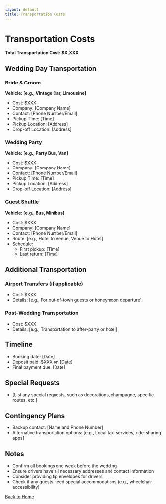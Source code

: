 ```yaml
---
layout: default
title: Transportation Costs
---
```


# Transportation Costs

**Total Transportation Cost: $X,XXX**

## Wedding Day Transportation

### Bride & Groom

**Vehicle: [e.g., Vintage Car, Limousine]**
- Cost: $XXX
- Company: [Company Name]
- Contact: [Phone Number/Email]
- Pickup Time: [Time]
- Pickup Location: [Address]
- Drop-off Location: [Address]

### Wedding Party

**Vehicle: [e.g., Party Bus, Van]**
- Cost: $XXX
- Company: [Company Name]
- Contact: [Phone Number/Email]
- Pickup Time: [Time]
- Pickup Location: [Address]
- Drop-off Location: [Address]

### Guest Shuttle

**Vehicle: [e.g., Bus, Minibus]**
- Cost: $XXX
- Company: [Company Name]
- Contact: [Phone Number/Email]
- Route: [e.g., Hotel to Venue, Venue to Hotel]
- Schedule: 
  - First pickup: [Time]
  - Last return: [Time]

## Additional Transportation

### Airport Transfers (if applicable)

- Cost: $XXX
- Details: [e.g., For out-of-town guests or honeymoon departure]

### Post-Wedding Transportation

- Cost: $XXX
- Details: [e.g., Transportation to after-party or hotel]

## Timeline

- Booking date: [Date]
- Deposit paid: $XXX on [Date]
- Final payment due: [Date]

## Special Requests

- [List any special requests, such as decorations, champagne, specific routes, etc.]

## Contingency Plans

- Backup contact: [Name and Phone Number]
- Alternative transportation options: [e.g., Local taxi services, ride-sharing apps]

## Notes

- Confirm all bookings one week before the wedding
- Ensure drivers have all necessary addresses and contact information
- Consider providing tip envelopes for drivers
- Check if any guests need special accommodations (e.g., wheelchair accessibility)

[Back to Home](index.md)
